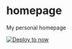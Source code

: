 # homepage
My personal homepage

[![Deploy to now](https://deploy.now.sh/static/button.svg)](https://deploy.now.sh/?repo=https://github.com/weserio/homepage)
